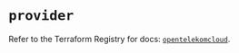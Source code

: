 # `provider`

Refer to the Terraform Registry for docs: [`opentelekomcloud`](https://registry.terraform.io/providers/opentelekomcloud/opentelekomcloud/1.36.48/docs).
